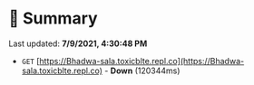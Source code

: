 # 📖 Summary
Last updated: **7/9/2021, 4:30:48 PM**

- `GET` [https://Bhadwa-sala.toxicblte.repl.co](https://Bhadwa-sala.toxicblte.repl.co) - **Down** (120344ms)
